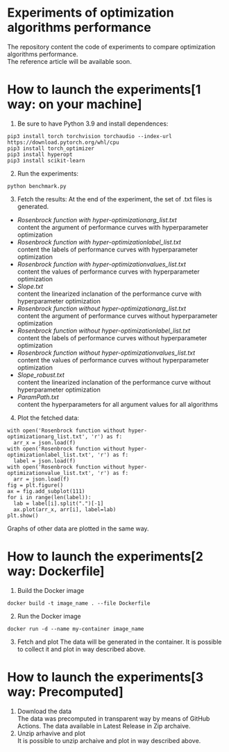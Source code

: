 # Experiments of optimization algorithms performance
The repository content the code of experiments to compare optimization algorithms performance.<br />
The reference article will be available soon. 
# How to launch the experiments[1 way: on your machine]
1. Be sure to have Python 3.9 and install dependences:
```
pip3 install torch torchvision torchaudio --index-url https://download.pytorch.org/whl/cpu
pip3 install torch_optimizer
pip3 install hyperopt
pip3 install scikit-learn
```

2. Run the experiments:
```
python benchmark.py
```
3. Fetch the results:
At the end of the experiment, the set of .txt files is generated.
- *Rosenbrock function with hyper-optimizationarg_list.txt*<br />
  content the argument of performance curves with hyperparameter optimization
- *Rosenbrock function with hyper-optimizationlabel_list.txt*<br />
  content the labels of performance curves with hyperparameter optimization
- *Rosenbrock function with hyper-optimizationvalues_list.txt*<br />
  content the values of performance curves with hyperparameter optimization
- *Slope.txt*<br />
  content the linearized inclanation of the performance curve with hyperparameter optimization
- *Rosenbrock function without hyper-optimizationarg_list.txt*<br />
  content the argument of performance curves without hyperparameter optimization
- *Rosenbrock function without hyper-optimizationlabel_list.txt*<br />
  content the labels of performance curves without hyperparameter optimization
- *Rosenbrock function without hyper-optimizationvalues_list.txt*<br />
  content the values of performance curves without hyperparameter optimization
- *Slope_robust.txt*<br />
  content the linearized inclanation of the performance curve without hyperparameter optimization
- *ParamPath.txt*<br />
  content the hyperparameters for all argument values for all algorithms
4. Plot the fetched data:
```
with open('Rosenbrock function without hyper-optimizationarg_list.txt', 'r') as f:
  arr_x = json.load(f)
with open('Rosenbrock function without hyper-optimizationlabel_list.txt', 'r') as f:
  label = json.load(f)
with open('Rosenbrock function without hyper-optimizationvalue_list.txt', 'r') as f:
  arr = json.load(f) 
fig = plt.figure()
ax = fig.add_subplot(111)
for i in range(len(label)):
  lab = label[i].split(".")[-1]
  ax.plot(arr_x, arr[i], label=lab)
plt.show()
```
Graphs of other data are plotted in the same way.

# How to launch the experiments[2 way: Dockerfile]
1. Build the Docker image
```
docker build -t image_name . --file Dockerfile
```
2. Run the Docker image
```
docker run -d --name my-container image_name
```
3. Fetch and plot
The data will be generated in the container. It is possible to collect it and plot in way described above.

# How to launch the experiments[3 way: Precomputed]
1. Download the data<br />
   The data was precomputed in transparent way by means of GitHub Actions. The data available in Latest Release in Zip archaive.
3. Unzip arhavive and plot<br />
   It is possible to unzip archaive and plot in way described above.
